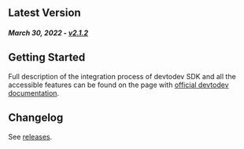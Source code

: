 Latest Version
--------------
##### _March 30, 2022_ - [v2.1.2](https://github.com/devtodev-analytics/macos-sdk-2.0/releases/latest)

Getting Started
---------------
Full description of the integration process of devtodev SDK and all the accessible features can be found on the page with [official devtodev documentation](https://docs.devtodev.com/integration/integration-of-sdk-v2/sdk-integration/ios).

Changelog
---------
See [releases](https://github.com/devtodev-analytics/macos-sdk-2.0/releases).
